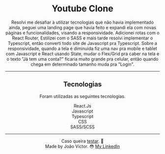<div align="center">
  <h1>Youtube Clone</h1>

  <p>Resolvi me desafiar à utilizar tecnologias que não havia implementado ainda, peguei uma landing page que havia feito e expandi ela com novas páginas e funcionalidades, visando a responsividade. Adicionei rotas com o React Router, Estilizei com o SASS e mais tarde resolvi implementar o Typescript, então converti todo site de Javascript pra Typescript.
Sobre a responsividade, quando a tela é diminuida fiz uma nav pra mobile e tablet com Javascript e React usando State, mudar o Flex/Grid pra caber na tela e o texto "Já tem uma conta?" ficaria muito grande pra celular, então quando chega em determinado tamanho muda pra "Login".</p>
  
  <hr/>
   <div>
     <h2>Tecnologias</h2>
     <p>Foram utilizadas as seguintes tecnologias.</p>
     <span>React.Js</span><br>
     <span>Javascript</span><br>
     <span>Typescript</span><br>
     <span>CSS</span><br>
     <span>SASS/SCSS</span><br>
   </div>
  <hr/>
  
Caso queira [testar](jvreact-router-site.netlify.app). 🔧<br>
Made by João Victor. 😳 [My LinkedIn](https://www.linkedin.com/in/joão-victor-sabino)
  
</div>




